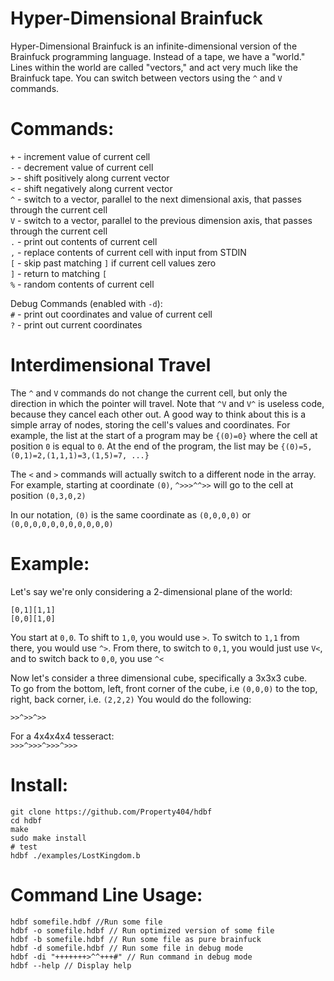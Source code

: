 # Hyper-Dimensional Brainfuck

Hyper-Dimensional Brainfuck is an infinite-dimensional version of the Brainfuck programming language. Instead of a tape, we have a "world."
Lines within the world are called "vectors," and act very much like the Brainfuck tape. You can switch
between vectors using the `^` and `V` commands.  

# Commands:  
`+` - increment value of current cell  
`-` - decrement value of current cell  
`>` - shift positively along current vector  
`<` - shift negatively along current vector  
`^` - switch to a vector, parallel to the next dimensional axis, that passes through the current cell  
`V` - switch to a vector, parallel to the previous dimension axis, that passes through the current cell  
`.` - print out contents of current cell  
`,` - replace contents of current cell with input from STDIN  
`[` - skip past matching `]` if current cell values zero  
`]` - return to matching `[`  
`%` - random contents of current cell  

Debug Commands (enabled with `-d`):  
`#` - print out coordinates and value of current cell  
`?` - print out current coordinates

# Interdimensional Travel
The `^` and `V` commands do not change the current cell, but only the direction in which the pointer will travel. Note that `^V` and `V^` is useless code, because they cancel each other out. A good way to think about this is a simple array of nodes, storing the cell's values and coordinates. For example, the list at the start of a program may be `{(0)=0}` where the cell at position `0` is equal to `0`. At the end of the program, the list may be `{(0)=5,(0,1)=2,(1,1,1)=3,(1,5)=7, ...}`  

The `<` and `>` commands will actually switch to a different node in the array. For example, starting at coordinate `(0)`, `^>>>^^>>` will go to the cell at position `(0,3,0,2)`  

In our notation, `(0)` is the same coordinate as `(0,0,0,0)` or `(0,0,0,0,0,0,0,0,0,0,0)`
# Example:  
Let's say we're only considering a 2-dimensional plane of the world:


`[0,1][1,1]`  
`[0,0][1,0]` 

You start at `0,0`. To shift to `1,0`, you would use `>`. To switch to `1,1` from there, you would use `^>`. From there, to switch to `0,1`, you would just use `V<`, and to switch back to `0,0`, you use `^<`  

Now let's consider a three dimensional cube, specifically a 3x3x3 cube.  
To go from the bottom, left, front corner of the cube, i.e `(0,0,0)` to the top, right, back corner, i.e. `(2,2,2)` You would do the following: 

`>>^>>^>>`  

For a 4x4x4x4 tesseract:  
`>>>^>>>^>>>^>>>`
# Install:
    git clone https://github.com/Property404/hdbf
    cd hdbf
    make
    sudo make install
    # test
    hdbf ./examples/LostKingdom.b

# Command Line Usage:
    hdbf somefile.hdbf //Run some file
    hdbf -o somefile.hdbf // Run optimized version of some file
    hdbf -b somefile.hdbf // Run some file as pure brainfuck
    hdbf -d somefile.hdbf // Run some file in debug mode
    hdbf -di "+++++++>^^+++#" // Run command in debug mode
    hdbf --help // Display help
